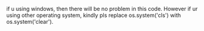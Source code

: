 if u using windows, then there will be no problem in this code. However if ur using other operating system, kindly pls replace os.system('cls') with os.system('clear').